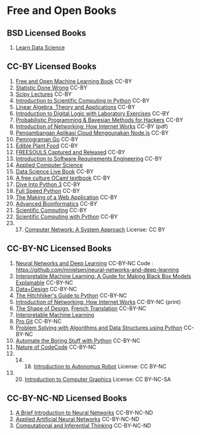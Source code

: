 # Free and Open Books

## BSD Licensed Books
1. [Learn Data Science](https://github.com/nborwankar/LearnDataScience)

## CC-BY Licensed Books
1. [Free and Open Machine Learning Book](https://freeandopenmachinelearning.readthedocs.io/en/latest/#) CC-BY
2. [Statistic Done Wrong](https://www.statisticsdonewrong.com/) CC-BY
3. [Scipy Lectures](http://scipy-lectures.org/) CC-BY
4. [Introduction to Scientific Computing in Python](https://github.com/jrjohansson/scientific-python-lectures) CC-BY
5. [Linear Algebra, Theory and Applications](https://www.textbookequity.org/linear-algebra-theory-and-applications/) CC-BY
6. [Introduction to Digital Logic with Laboratory Exercises](https://www.freetechbooks.com/introduction-to-digital-logic-with-laboratory-exercises-t1318.html) CC-BY
7. [Probabilistic Programming & Bayesian Methods for Hackers](http://camdavidsonpilon.github.io/Probabilistic-Programming-and-Bayesian-Methods-for-Hackers/) CC-BY
8. [Introduction of Networking: How Internet Works](http://www.net-intro.com/) CC-BY (pdf)
9. [Pengambangan Aplikasi Cloud Menggunakan Node.js](https://github.com/bpdp/buku-cloud-nodejs) CC-BY
3. [Pemrograman Go](https://github.com/wi-rg/buku--go-cloud) CC-BY
4. [Edible Plant Food](https://github.com/projeduc/edible-plants-book) CC-BY
5. [FREESOULS Captured and Released](https://github.com/freesouls-cc/freesouls.cc) CC-BY
6. [Introduction to Software Requirements Engineering](https://github.com/lunduniversity/reqeng-book) CC-BY
7. [Applied Computer Science](https://github.com/wjholden/Applied-Computer-Science)
6. [Data Science Live Book](https://github.com/pablo14/data-science-live-book) CC-BY
7. [A free culture OCaml textbook](https://ocaml-book.baturin.org/) CC-BY
8. [Dive Into Python 3](https://diveintopython3.net/) CC-BY
9. [Full Speed Python](https://github.com/joaoventura/full-speed-python/releases/) CC-BY
10. [The Making of a Web Application](https://odinuv.cz/) CC-BY
11. [Advanced Bioinformatics](https://github.com/ThorntonLab/ComputerSkills4GradStudents) CC-BY
12. [Scientific Computing](https://www.math.ust.hk/~machas/scientific-computing.pdf) CC-BY
13. [Scientific Computing with Python](https://github.com/jrjohansson/scientific-python-lectures) CC-BY
14. 17. [Computer Network: A System Approach](https://www.systemsapproach.org/book.html) License: CC BY


## CC-BY-NC Licensed Books
1. [Neural Networks and Deep Learning](http://neuralnetworksanddeeplearning.com/) CC-BY-NC
Code : https://github.com/mnielsen/neural-networks-and-deep-learning
2. [Interpretable Machine Learning: A Guide for Making Black Box Models Explainable](https://christophm.github.io/interpretable-ml-book/) CC-BY-NC
3. [Data+Design](https://github.com/infoactive/data-design/) CC-BY-NC
4. [The Hitchhiker's Guide to Python](https://docs.python-guide.org/) CC-BY-NC
5. [Introduction of Networking: How Internet Works](http://www.net-intro.com/) CC-BY-NC (print)
6. [The Shape of Design](https://shapeofdesignbook.com/), [French Translation](https://github.com/eric-brechemier/the-shape-of-design-french-translation) CC-BY-NC
7. [Interpretable Machine Learning](https://christophm.github.io/interpretable-ml-book/)
8. [Pro Git](https://git-scm.com/book/en/v2) CC-BY-NC
9. [Problem Solving with Algorithms and Data Structures using Python](https://runestone.academy/runestone/books/published/pythonds/index.html) CC-BY-NC
10. [Automate the Boring Stuff with Python](https://automatetheboringstuff.com/) CC-BY-NC
11. [Nature of Code](https://natureofcode.com/book/)[Code](https://github.com/nature-of-code) CC-BY-NC
12. 14. 18. [Introduction to Autonomus Robot](https://github.com/correll/Introduction-to-Autonomous-Robots) License: CC BY-NC
13. 20. [Introduction to Computer Graphics](http://math.hws.edu/graphicsbook/) License: CC BY-NC-SA

## CC-BY-NC-ND Licensed Books
1. [A Brief Introduction to Neural Networks](http://www.dkriesel.com/en/science/neural_networks) CC-BY-NC-ND
2. [Applied Artificial Neural Networks](https://www.mdpi.com/books/pdfview/book/236) CC-BY-NC-ND
3. [Computational and Inferential Thinking](https://www.inferentialthinking.com/chapters/intro) CC-BY-NC-ND
